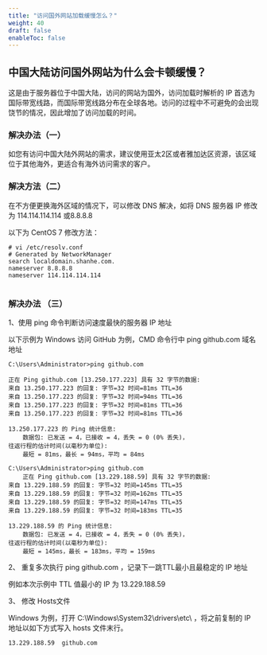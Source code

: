 ```yaml
---
title: "访问国外网站加载缓慢怎么？"
weight: 40
draft: false
enableToc: false
---
```



## 中国大陆访问国外网站为什么会卡顿缓慢？

   这是由于服务器位于中国大陆，访问的网站为国外，访问加载时解析的 IP 首选为国际带宽线路，而国际带宽线路分布在全球各地。访问的过程中不可避免的会出现饶节的情况，因此增加了访问加载的时间。



### 解决办法（一）

如您有访问中国大陆外网站的需求，建议使用亚太2区或者雅加达区资源，该区域位于其他海外，更适合有海外访问需求的客户。



### 解决方法（二）

在不方便更换海外区域的情况下，可以修改 DNS 解决，如将 DNS 服务器 IP 修改为 114.114.114.114 或8.8.8.8

以下为 CentOS 7 修改方法：

```
# vi /etc/resolv.conf 
# Generated by NetworkManager
search localdomain.shanhe.com.
nameserver 8.8.8.8
nameserver 114.114.114.114
                                                                                                               
```



### 解决办法 （三）

1、使用 ping 命令判断访问速度最快的服务器 IP 地址

以下示例为 Windows 访问 GitHub 为例，CMD 命令行中 ping github.com 域名地址

```
C:\Users\Administrator>ping github.com

正在 Ping github.com [13.250.177.223] 具有 32 字节的数据:
来自 13.250.177.223 的回复: 字节=32 时间=81ms TTL=36
来自 13.250.177.223 的回复: 字节=32 时间=94ms TTL=36
来自 13.250.177.223 的回复: 字节=32 时间=81ms TTL=36
来自 13.250.177.223 的回复: 字节=32 时间=81ms TTL=36

13.250.177.223 的 Ping 统计信息:
    数据包: 已发送 = 4，已接收 = 4，丢失 = 0 (0% 丢失)，
往返行程的估计时间(以毫秒为单位):
    最短 = 81ms，最长 = 94ms，平均 = 84ms
    
C:\Users\Administrator>ping github.com    
    正在 Ping github.com [13.229.188.59] 具有 32 字节的数据:
来自 13.229.188.59 的回复: 字节=32 时间=145ms TTL=35
来自 13.229.188.59 的回复: 字节=32 时间=162ms TTL=35
来自 13.229.188.59 的回复: 字节=32 时间=147ms TTL=35
来自 13.229.188.59 的回复: 字节=32 时间=183ms TTL=35

13.229.188.59 的 Ping 统计信息:
    数据包: 已发送 = 4，已接收 = 4，丢失 = 0 (0% 丢失)，
往返行程的估计时间(以毫秒为单位):
    最短 = 145ms，最长 = 183ms，平均 = 159ms
```

2、 重复多次执行 ping  github.com ，记录下一跳TTL最小且最稳定的 IP 地址

例如本次示例中 TTL 值最小的 IP 为 13.229.188.59



3、 修改 Hosts文件

Windows 为例，打开 C:\Windows\System32\drivers\etc\ ，将之前复制的 IP 地址以如下方式写入 hosts 文件末行。

```
13.229.188.59  github.com  
```

